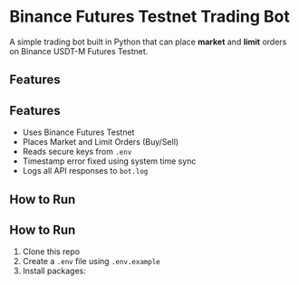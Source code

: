 # Binance Futures Testnet Trading Bot

A simple trading bot built in Python that can place **market** and **limit** orders on Binance USDT-M Futures Testnet.

## Features
##  Features

- Uses Binance Futures Testnet
- Places Market and Limit Orders (Buy/Sell)
- Reads secure keys from `.env`
- Timestamp error fixed using system time sync
- Logs all API responses to `bot.log`

## How to Run
##  How to Run

1. Clone this repo
2. Create a `.env` file using `.env.example`
3. Install packages:
